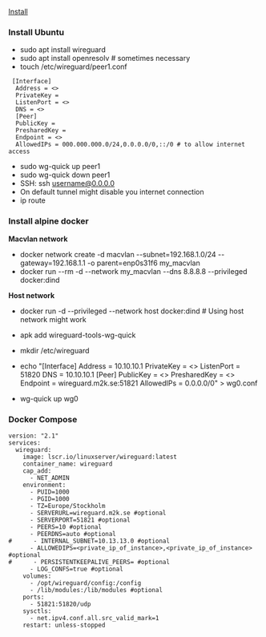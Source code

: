 [Install](https://www.digitalocean.com/community/tutorials/how-to-set-up-wireguard-on-ubuntu-20-04#step-3-%E2%80%94-creating-a-wireguard-server-configuration])

### Install Ubuntu

- sudo apt install wireguard
- sudo apt install openresolv # sometimes necessary
- touch /etc/wireguard/peer1.conf

```
 [Interface]
  Address = <>
  PrivateKey =
  ListenPort = <>
  DNS = <>
  [Peer]
  PublicKey =
  PresharedKey =
  Endpoint = <>
  AllowedIPs = 000.000.000.0/24,0.0.0.0/0,::/0 # to allow internet access
```

- sudo wg-quick up peer1
- sudo wg-quick down peer1
- SSH: ssh username@0.0.0.0
- On default tunnel might disable you internet connection
- ip route

### Install alpine docker

**Macvlan network**

- docker network create -d macvlan --subnet=192.168.1.0/24 --gateway=192.168.1.1 -o parent=enp0s31f6 my_macvlan
- docker run --rm -d --network my_macvlan --dns 8.8.8.8 --privileged docker:dind

**Host network**

- docker run -d --privileged --network host docker:dind # Using host network might work

- apk add wireguard-tools-wg-quick
- mkdir /etc/wireguard
- echo "[Interface]
  Address = 10.10.10.1
  PrivateKey = <>
  ListenPort = 51820
  DNS = 10.10.10.1
  [Peer]
  PublicKey = <>
  PresharedKey = <>
  Endpoint = wireguard.m2k.se:51821
  AllowedIPs = 0.0.0.0/0" > wg0.conf
- wg-quick up wg0

### Docker Compose 

```
version: "2.1"
services:
  wireguard:
    image: lscr.io/linuxserver/wireguard:latest
    container_name: wireguard
    cap_add:
      - NET_ADMIN
    environment:
      - PUID=1000
      - PGID=1000
      - TZ=Europe/Stockholm
      - SERVERURL=wireguard.m2k.se #optional
      - SERVERPORT=51821 #optional
      - PEERS=10 #optional
      - PEERDNS=auto #optional
#      - INTERNAL_SUBNET=10.13.13.0 #optional
      - ALLOWEDIPS=<private_ip_of_instance>,<private_ip_of_instance> #optional
#      - PERSISTENTKEEPALIVE_PEERS= #optional
      - LOG_CONFS=true #optional
    volumes:
      - /opt/wireguard/config:/config
      - /lib/modules:/lib/modules #optional
    ports:
      - 51821:51820/udp
    sysctls:
      - net.ipv4.conf.all.src_valid_mark=1
    restart: unless-stopped

```
